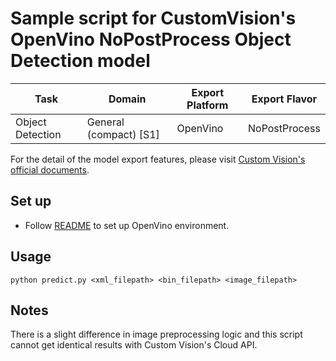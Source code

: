 # Sample script for CustomVision's OpenVino NoPostProcess Object Detection model

| Task | Domain | Export Platform | Export Flavor |
|------|--------|-----------------|---------------|
| Object Detection | General (compact) [S1] | OpenVino | NoPostProcess |

For the detail of the model export features, please visit [Custom Vision's official documents](https://docs.microsoft.com/en-us/azure/cognitive-services/custom-vision-service/).

## Set up
- Follow [README](../README.md) to set up OpenVino environment.

## Usage
```
python predict.py <xml_filepath> <bin_filepath> <image_filepath>
```

## Notes
There is a slight difference in image preprocessing logic and this script cannot get identical results with Custom Vision's Cloud API.